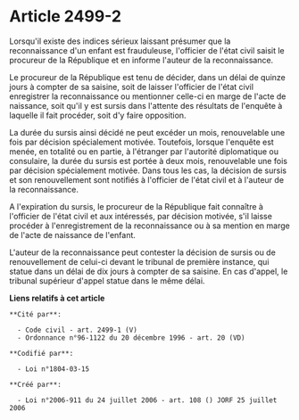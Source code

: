# Article 2499-2

Lorsqu'il existe des indices sérieux laissant présumer que la reconnaissance d'un enfant est frauduleuse, l'officier de
l'état civil saisit le procureur de la République et en informe l'auteur de la reconnaissance.

Le procureur de la République est tenu de décider, dans un délai de quinze jours à compter de sa saisine, soit de laisser
l'officier de l'état civil enregistrer la reconnaissance ou mentionner celle-ci en marge de l'acte de naissance, soit qu'il y
est sursis dans l'attente des résultats de l'enquête à laquelle il fait procéder, soit d'y faire opposition.

La durée du sursis ainsi décidé ne peut excéder un mois, renouvelable une fois par décision spécialement motivée. Toutefois,
lorsque l'enquête est menée, en totalité ou en partie, à l'étranger par l'autorité diplomatique ou consulaire, la durée du
sursis est portée à deux mois, renouvelable une fois par décision spécialement motivée. Dans tous les cas, la décision de
sursis et son renouvellement sont notifiés à l'officier de l'état civil et à l'auteur de la reconnaissance.

A l'expiration du sursis, le procureur de la République fait connaître à l'officier de l'état civil et aux intéressés, par
décision motivée, s'il laisse procéder à l'enregistrement de la reconnaissance ou à sa mention en marge de l'acte de
naissance de l'enfant.

L'auteur de la reconnaissance peut contester la décision de sursis ou de renouvellement de celui-ci devant le tribunal de
première instance, qui statue dans un délai de dix jours à compter de sa saisine. En cas d'appel, le tribunal supérieur
d'appel statue dans le même délai.

**Liens relatifs à cet article**

	**Cité par**:

	  - Code civil - art. 2499-1 (V)
	  - Ordonnance n°96-1122 du 20 décembre 1996 - art. 20 (VD)

	**Codifié par**:

	  - Loi n°1804-03-15

	**Créé par**:

	  - Loi n°2006-911 du 24 juillet 2006 - art. 108 () JORF 25 juillet 2006
